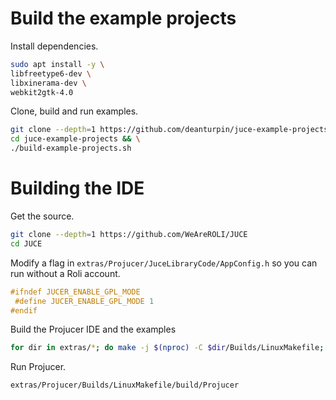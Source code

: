 # Build the example projects
Install dependencies.
```bash
sudo apt install -y \
libfreetype6-dev \
libxinerama-dev \
webkit2gtk-4.0
```

Clone, build and run examples.
```bash
git clone --depth=1 https://github.com/deanturpin/juce-example-projects && \
cd juce-example-projects && \
./build-example-projects.sh
```

# Building the IDE
Get the source.
```bash
git clone --depth=1 https://github.com/WeAreROLI/JUCE
cd JUCE
```

Modify a flag in ```extras/Projucer/JuceLibraryCode/AppConfig.h``` so you can
run without a Roli account.
```c++
#ifndef JUCER_ENABLE_GPL_MODE
 #define JUCER_ENABLE_GPL_MODE 1
#endif
```

Build the Projucer IDE and the examples
```bash
for dir in extras/*; do make -j $(nproc) -C $dir/Builds/LinuxMakefile; done
```

Run Projucer.
```bash
extras/Projucer/Builds/LinuxMakefile/build/Projucer
```
